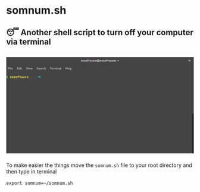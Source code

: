 # somnum.sh
:sleeping: Another shell script to turn off your computer via terminal 
---
![gif](art/somnum.gif)
---
To make easier the things move the `somnum.sh` file to your root directory and then type in terminal 
```shell
export somnum=~/somnum.sh
```
